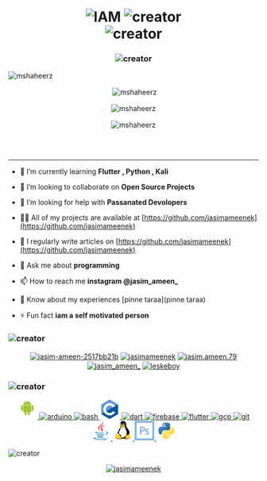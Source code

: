<h1 align="center">
      

<img title="IAM" src="https://img.shields.io/static/v1?label=HI IAM&message=LESKEBOY&color=black">
<img title="creator" src="https://img.shields.io/static/v1?label=FROM&message=INDIA&color=black">
<br>
<img title="creator" src="https://img.shields.io/static/v1?label=as%20a&message=malayali&color=black"></h1>
<h3 align="center"><img title="creator" src="https://img.shields.io/static/v1?label=A passionate frontend&message=developer from india&color=black"></h3>

<p align="left"> <img src="https://komarev.com/ghpvc/?username=jasimameenek&label=Profile%20views&color=000f00&style=plastic" alt="mshaheerz" /> </p>



<p align="center">&nbsp;<img align="center" src="https://github-readme-stats.vercel.app/api?username=jasimameenek&show_icons=true&theme=dark&locale=en" alt="mshaheerz" /></p>

<p align="center"><img align="center" src="https://github-readme-streak-stats.herokuapp.com/?user=jasimameenek&theme=dark" alt="mshaheerz" /></p>
<p align="center"><img align="center" src="https://github-readme-stats.vercel.app/api/top-langs?username=jasimameenek&show_icons=true&theme=onedark&locale=en&layout=compact" alt="mshaheerz" /></p>
<br>
<br>
<hr>


- 🌱 I’m currently learning **Flutter , Python , Kali**

- 👯 I’m looking to collaborate on **Open Source Projects**

- 🤝 I’m looking for help with **Passanated Devolopers**

- 👨‍💻 All of my projects are available at [https://github.com/jasimameenek](https://github.com/jasimameenek)

- 📝 I regularly write articles on [https://github.com/jasimameenek](https://github.com/jasimameenek)

- 💬 Ask me about **programming**

- 📫 How to reach me **instagram @jasim_ameen_**

- 📄 Know about my experiences [pinne taraa](pinne taraa)

- ⚡ Fun fact **iam a self motivated person**

<h3 align="left"><img title="creator" src="https://img.shields.io/static/v1?label=CONNECT&message=WITH ME&color=black"></h3>
<p align="center">
<a href="https://linkedin.com/in/jasim-ameen-2517bb21b" target="blank"><img align="center" src="https://raw.githubusercontent.com/rahuldkjain/github-profile-readme-generator/master/src/images/icons/Social/linked-in-alt.svg" alt="jasim-ameen-2517bb21b" height="30" width="40" /></a>
<a href="https://stackoverflow.com/users/jasimameenek" target="blank"><img align="center" src="https://raw.githubusercontent.com/rahuldkjain/github-profile-readme-generator/master/src/images/icons/Social/stack-overflow.svg" alt="jasimameenek" height="30" width="40" /></a>
<a href="https://fb.com/jasim.ameen.79" target="blank"><img align="center" src="https://raw.githubusercontent.com/rahuldkjain/github-profile-readme-generator/master/src/images/icons/Social/facebook.svg" alt="jasim.ameen.79" height="30" width="40" /></a>
<a href="https://instagram.com/jasim_ameen_" target="blank"><img align="center" src="https://raw.githubusercontent.com/rahuldkjain/github-profile-readme-generator/master/src/images/icons/Social/instagram.svg" alt="jasim_ameen_" height="30" width="40" /></a>
<a href="https://www.youtube.com/c/leskeboy" target="blank"><img align="center" src="https://raw.githubusercontent.com/rahuldkjain/github-profile-readme-generator/master/src/images/icons/Social/youtube.svg" alt="leskeboy" height="30" width="40" /></a>
</p>

<h3 align="left"><img title="creator" src="https://img.shields.io/static/v1?label=LANGUAGES&message=AND TOOLS&color=black"></h3>
<p align="center"> <a href="https://developer.android.com" target="_blank" rel="noreferrer"> <img src="https://raw.githubusercontent.com/devicons/devicon/master/icons/android/android-original-wordmark.svg" alt="android" width="40" height="40"/> </a> <a href="https://www.arduino.cc/" target="_blank" rel="noreferrer"> <img src="https://cdn.worldvectorlogo.com/logos/arduino-1.svg" alt="arduino" width="40" height="40"/> </a> <a href="https://www.gnu.org/software/bash/" target="_blank" rel="noreferrer"> <img src="https://www.vectorlogo.zone/logos/gnu_bash/gnu_bash-icon.svg" alt="bash" width="40" height="40"/> </a> <a href="https://www.cprogramming.com/" target="_blank" rel="noreferrer"> <img src="https://raw.githubusercontent.com/devicons/devicon/master/icons/c/c-original.svg" alt="c" width="40" height="40"/> </a> <a href="https://dart.dev" target="_blank" rel="noreferrer"> <img src="https://www.vectorlogo.zone/logos/dartlang/dartlang-icon.svg" alt="dart" width="40" height="40"/> </a> <a href="https://firebase.google.com/" target="_blank" rel="noreferrer"> <img src="https://www.vectorlogo.zone/logos/firebase/firebase-icon.svg" alt="firebase" width="40" height="40"/> </a> <a href="https://flutter.dev" target="_blank" rel="noreferrer"> <img src="https://www.vectorlogo.zone/logos/flutterio/flutterio-icon.svg" alt="flutter" width="40" height="40"/> </a> <a href="https://cloud.google.com" target="_blank" rel="noreferrer"> <img src="https://www.vectorlogo.zone/logos/google_cloud/google_cloud-icon.svg" alt="gcp" width="40" height="40"/> </a> <a href="https://git-scm.com/" target="_blank" rel="noreferrer"> <img src="https://www.vectorlogo.zone/logos/git-scm/git-scm-icon.svg" alt="git" width="40" height="40"/> </a> <a href="https://www.java.com" target="_blank" rel="noreferrer"> <img src="https://raw.githubusercontent.com/devicons/devicon/master/icons/java/java-original.svg" alt="java" width="40" height="40"/> </a> <a href="https://www.linux.org/" target="_blank" rel="noreferrer"> <img src="https://raw.githubusercontent.com/devicons/devicon/master/icons/linux/linux-original.svg" alt="linux" width="40" height="40"/> </a> <a href="https://www.photoshop.com/en" target="_blank" rel="noreferrer"> <img src="https://raw.githubusercontent.com/devicons/devicon/master/icons/photoshop/photoshop-line.svg" alt="photoshop" width="40" height="40"/> </a> <a href="https://www.python.org" target="_blank" rel="noreferrer"> <img src="https://raw.githubusercontent.com/devicons/devicon/master/icons/python/python-original.svg" alt="python" width="40" height="40"/> </a> </p>

<p align="left"> <img title="creator" src="https://img.shields.io/static/v1?label=from&message=github&color=black"></p>
<p align="center"> <a href="https://github.com/ryo-ma/github-profile-trophy"><img src="https://github-profile-trophy.vercel.app/?username=jasimameenek" alt="jasimameenek" /></a> </p>
